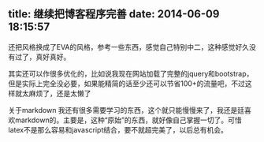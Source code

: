 title: 继续把博客程序完善
date: 2014-06-09 18:15:57
---

还把风格换成了EVA的风格，参考一些东西，感觉自己特别中二，这种感觉好久没有过了，真好真好。

其实还可以作很多优化的，比如说我现在网站加载了完整的jquery和bootstrap，但是实际上完全没必要，如果能精简的话至少还可以节省100+的流量吧，不过这样就太麻烦了，还是太懒了

关于markdown 我还有很多需要学习的东西，这个就只能慢慢来了，我还是廷喜欢markdown的。主要是，这种“原始”的东西，就好像自己掌握一切了。可惜latex不是那么容易和javascript结合，要不就超完美了，以后总有机会。
